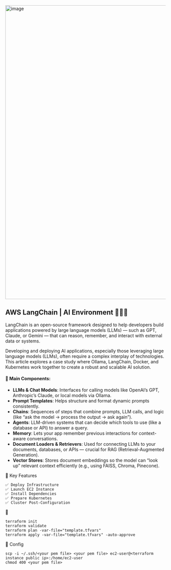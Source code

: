 <img width="1432" height="924" alt="image" src="https://github.com/user-attachments/assets/4331b682-1155-478f-94d3-7ce5c8e097b1" />


## AWS LangChain | AI Environment 🚀🚀🚀
LangChain is an open-source framework designed to help developers build applications powered by large language models (LLMs) — such as GPT, Claude, or Gemini — that can reason, remember, and interact with external data or systems.

Developing and deploying AI applications, especially those leveraging large language models (LLMs), often require a complex interplay of technologies. This article explores a case study where Ollama, LangChain, Docker, and Kubernetes work together to create a robust and scalable AI solution.


#### 🎯 Main Components:

   - **LLMs & Chat Models**: Interfaces for calling models like OpenAI’s GPT, Anthropic’s Claude, or local models via Ollama.
   - **Prompt Templates**: Helps structure and format dynamic prompts consistently.
   - **Chains**: Sequences of steps that combine prompts, LLM calls, and logic (like “ask the model → process the output → ask again”).
   - **Agents**: LLM-driven systems that can decide which tools to use (like a database or API) to answer a query.
   - **Memory**: Lets your app remember previous interactions for context-aware conversations.
   - **Document Loaders & Retrievers**: Used for connecting LLMs to your documents, databases, or APIs — crucial for RAG (Retrieval-Augmented Generation).
   - **Vector Stores**: Stores document embeddings so the model can “look up” relevant context efficiently (e.g., using FAISS, Chroma, Pinecone).
  

🎯  Key Features
```
✅ Deploy Infrastructure
✅ Launch EC2 Instance
✅ Install Dependencies 
✅ Prepare Kubernetes 
✅ Cluster Post-Configuration
```

🚀 
```
terraform init
terraform validate
terraform plan -var-file="template.tfvars"
terraform apply -var-file="template.tfvars" -auto-approve
```

🧩 Config 

```
scp -i ~/.ssh/<your pem file> <your pem file> ec2-user@<terraform instance public ip>:/home/ec2-user
chmod 400 <your pem file>
```

